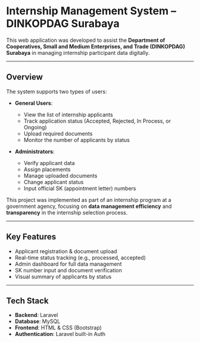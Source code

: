 # Internship Management System – DINKOPDAG Surabaya

This web application was developed to assist the **Department of Cooperatives, Small and Medium Enterprises, and Trade (DINKOPDAG) Surabaya** in managing internship participant data digitally.

---

## Overview

The system supports two types of users:

- **General Users**:
  - View the list of internship applicants
  - Track application status (Accepted, Rejected, In Process, or Ongoing)
  - Upload required documents
  - Monitor the number of applicants by status

- **Administrators**:
  - Verify applicant data
  - Assign placements
  - Manage uploaded documents
  - Change applicant status
  - Input official SK (appointment letter) numbers

This project was implemented as part of an internship program at a government agency, focusing on **data management efficiency** and **transparency** in the internship selection process.

---

## Key Features

- Applicant registration & document upload
- Real-time status tracking (e.g., processed, accepted)
- Admin dashboard for full data management
- SK number input and document verification
- Visual summary of applicants by status

---

## Tech Stack

- **Backend**: Laravel
- **Database**: MySQL
- **Frontend**: HTML & CSS (Bootstrap)
- **Authentication**: Laravel built-in Auth
